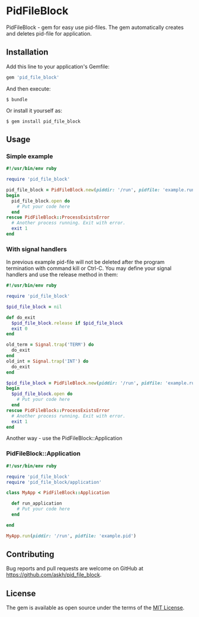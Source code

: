 # PidFileBlock

PidFileBlock - gem for easy use pid-files. The gem automatically creates and deletes pid-file for application.

## Installation

Add this line to your application's Gemfile:

```ruby
gem 'pid_file_block'
```

And then execute:

    $ bundle

Or install it yourself as:

    $ gem install pid_file_block

## Usage

### Simple example

```ruby
#!/usr/bin/env ruby

require 'pid_file_block'

pid_file_block = PidFileBlock.new(piddir: '/run', pidfile: 'example.run')
begin
  pid_file_block.open do
    # Put your code here
  end
rescue PidFileBlock::ProcessExistsError
  # Another process running. Exit with error.
  exit 1
end
```

### With signal handlers

In previous example pid-file will not be deleted after the program termination with command kill or Ctrl-C. You may define your signal handlers and use the release method in them:

```ruby
#!/usr/bin/env ruby

require 'pid_file_block'

$pid_file_block = nil

def do_exit
  $pid_file_block.release if $pid_file_block
  exit 0
end

old_term = Signal.trap('TERM') do
  do_exit
end
old_int = Signal.trap('INT') do
  do_exit
end

$pid_file_block = PidFileBlock.new(piddir: '/run', pidfile: 'example.run')
begin
  $pid_file_block.open do
    # Put your code here
  end
rescue PidFileBlock::ProcessExistsError
  # Another process running. Exit with error.
  exit 1
end
```

Another way - use the PidFileBlock::Application

### PidFileBlock::Application

```ruby
#!/usr/bin/env ruby

require 'pid_file_block'
require 'pid_file_block/application'

class MyApp < PidFileBlock::Application

  def run_application
    # Put your code here
  end

end

MyApp.run(piddir: '/run', pidfile: 'example.pid')

```

## Contributing

Bug reports and pull requests are welcome on GitHub at https://github.com/askh/pid_file_block.

## License

The gem is available as open source under the terms of the [MIT License](https://opensource.org/licenses/MIT).
